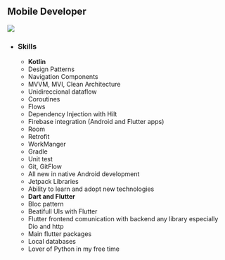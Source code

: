 ## Mobile Developer 
![](https://github.com/jander96/private_policy/blob/main/l.png)

- ### Skills
	- **Kotlin**
	- Design Patterns
	- Navigation Components
	- MVVM, MVI, Clean Architecture
	- Unidireccional dataflow
	- Coroutines 
	- Flows
	- Dependency Injection with Hilt
	- Firebase integration (Android and Flutter apps)
	- Room 
	- Retrofit
	- WorkManger
	- Gradle
	- Unit test
	- Git, GitFlow
	- All new in native Android development
	- Jetpack Libraries
	- Ability to learn and adopt new technologies
	- **Dart and Flutter**
	- Bloc pattern
	- Beatifull UIs with Flutter
	- Flutter frontend comunication with backend any library especially Dio and http
	- Main flutter packages
	- Local databases
	- Lover of Python in my free time

<!--
**jander96/jander96** is a ✨ _special_ ✨ repository because its `README.md` (this file) appears on your GitHub profile.

Here are some ideas to get you started:

- 🔭 I’m currently working on ...
- 🌱 I’m currently learning ...
- 👯 I’m looking to collaborate on ...
- 🤔 I’m looking for help with ...
- 💬 Ask me about ...
- 📫 How to reach me: ...
- 😄 Pronouns: ...
- ⚡ Fun fact: ...
-->
